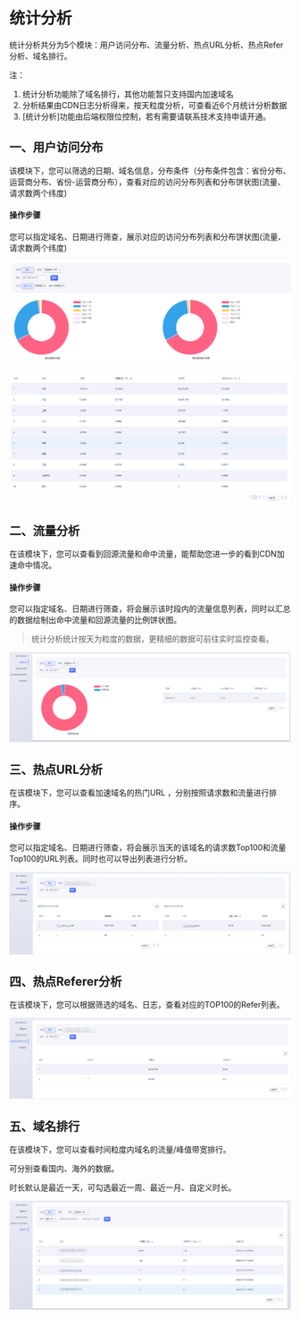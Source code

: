 # 统计分析

统计分析共分为5个模块：用户访问分布、流量分析、热点URL分析、热点Refer分析、域名排行。

注：

1. 统计分析功能除了域名排行，其他功能暂只支持国内加速域名
2. 分析结果由CDN日志分析得来，按天粒度分析，可查看近6个月统计分析数据
3. [统计分析]功能由后端权限位控制，若有需要请联系技术支持申请开通。

## 一、用户访问分布

该模块下，您可以筛选的日期、域名信息，分布条件（分布条件包含：省份分布、运营商分布、省份-运营商分布），查看对应的访问分布列表和分布饼状图(流量、请求数两个纬度)

#### 操作步骤

您可以指定域名、日期进行筛查，展示对应的访问分布列表和分布饼状图(流量、请求数两个纬度)

![2022-统计分析-用户访问分布-1](../images/2022-统计分析-用户访问分布-1.png)

![2022-统计分析-用户访问分布-2](../images/2022-统计分析-用户访问分布-2.png)

## 二、流量分析

在该模块下，您可以查看到回源流量和命中流量，能帮助您进一步的看到CDN加速命中情况。

#### 操作步骤

您可以指定域名、日期进行筛查，将会展示该时段内的流量信息列表，同时以汇总的数据绘制出命中流量和回源流量的比例饼状图。

>统计分析统计按天为粒度的数据，更精细的数据可前往实时监控查看。

![2022-统计分析-流量分析](../images/2022-统计分析-流量分析.png)

## 三、热点URL分析

在该模块下，您可以查看加速域名的热门URL ，分别按照请求数和流量进行排序。

#### 操作步骤

您可以指定域名、日期进行筛查，将会展示当天的该域名的请求数Top100和流量Top100的URL列表。同时也可以导出列表进行分析。

![2022-统计分析-热点URL分析](../images/2022-统计分析-热点URL分析.png)

## 四、热点Referer分析

在该模块下，您可以根据筛选的域名、日志，查看对应的TOP100的Refer列表。

![2022-统计分析-热点referer分析](../images/2022-统计分析-热点referer分析.png)

## 五、域名排行

在该模块下，您可以查看时间粒度内域名的流量/峰值带宽排行。

可分别查看国内、海外的数据。

时长默认是最近一天，可勾选最近一周、最近一月、自定义时长。

![2022-统计分析-域名排行.png](../images/2022-统计分析-域名排行.png)
